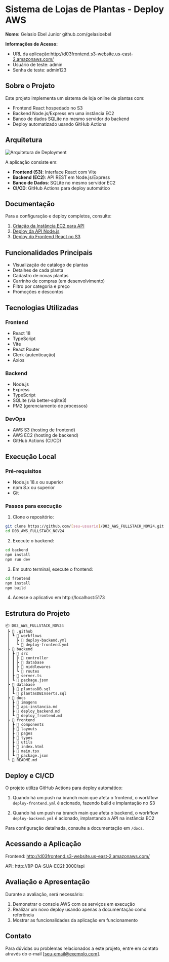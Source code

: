 # Sistema de Lojas de Plantas - Deploy AWS

**Nome:** Gelasio Ebel Junior github.com/gelasioebel 

**Informações de Acesso:**
- URL da aplicação:http://d03frontend.s3-website.us-east-2.amazonaws.com/
- Usuário de teste: admin
- Senha de teste: admin123

## Sobre o Projeto

Este projeto implementa um sistema de loja online de plantas com:
- Frontend React hospedado no S3
- Backend Node.js/Express em uma instância EC2
- Banco de dados SQLite no mesmo servidor do backend
- Deploy automatizado usando GitHub Actions

## Arquitetura

![Arquitetura de Deployment](docs/imagens/deployment-architecture.png)

A aplicação consiste em:
- **Frontend (S3)**: Interface React com Vite
- **Backend (EC2)**: API REST em Node.js/Express
- **Banco de Dados**: SQLite no mesmo servidor EC2
- **CI/CD**: GitHub Actions para deploy automático

## Documentação

Para a configuração e deploy completos, consulte:

1. [Criação da Instância EC2 para API](docs/api-instancia.md)
2. [Deploy da API Node.js](docs/deploy_backend.md)
3. [Deploy do Frontend React no S3](docs/deploy_frontend.md)

## Funcionalidades Principais

- Visualização de catálogo de plantas
- Detalhes de cada planta
- Cadastro de novas plantas
- Carrinho de compras (em desenvolvimento)
- Filtro por categoria e preço
- Promoções e descontos

## Tecnologias Utilizadas

### Frontend
- React 18
- TypeScript
- Vite
- React Router
- Clerk (autenticação)
- Axios

### Backend
- Node.js
- Express
- TypeScript
- SQLite (via better-sqlite3)
- PM2 (gerenciamento de processos)

### DevOps
- AWS S3 (hosting de frontend)
- AWS EC2 (hosting de backend)
- GitHub Actions (CI/CD)

## Execução Local

### Pré-requisitos
- Node.js 18.x ou superior
- npm 8.x ou superior
- Git

### Passos para execução

1. Clone o repositório:
```bash
git clone https://github.com/[seu-usuario]/D03_AWS_FULLSTACK_NOV24.git
cd D03_AWS_FULLSTACK_NOV24
```

2. Execute o backend:
```bash
cd backend
npm install
npm run dev
```

3. Em outro terminal, execute o frontend:
```bash
cd frontend
npm install
npm build
```

4. Acesse o aplicativo em http://localhost:5173

## Estrutura do Projeto

```
📦 D03_AWS_FULLSTACK_NOV24
 ┣ 📂 .github
 ┃ ┗ 📂 workflows
 ┃   ┣ 📜 deploy-backend.yml
 ┃   ┗ 📜 deploy-frontend.yml
 ┣ 📂 backend
 ┃ ┣ 📂 src
 ┃ ┃ ┣ 📂 controller
 ┃ ┃ ┣ 📂 database
 ┃ ┃ ┣ 📂 middlewares
 ┃ ┃ ┗ 📂 routes
 ┃ ┣ 📜 server.ts
 ┃ ┗ 📜 package.json
 ┣ 📂 database
 ┃ ┣ 📜 plantasDB.sql
 ┃ ┗ 📜 plantasDBInserts.sql
 ┣ 📂 docs
 ┃ ┣ 📂 imagens
 ┃ ┣ 📜 api-instancia.md
 ┃ ┣ 📜 deploy_backend.md
 ┃ ┗ 📜 deploy_frontend.md
 ┣ 📂 frontend
 ┃ ┣ 📂 components
 ┃ ┣ 📂 layouts
 ┃ ┣ 📂 pages
 ┃ ┣ 📂 types
 ┃ ┣ 📂 utils
 ┃ ┣ 📜 index.html
 ┃ ┣ 📜 main.tsx
 ┃ ┗ 📜 package.json
 ┗ 📜 README.md
```

## Deploy e CI/CD

O projeto utiliza GitHub Actions para deploy automático:

1. Quando há um push na branch main que afeta o frontend, o workflow `deploy-frontend.yml` é acionado, fazendo build e implantação no S3

2. Quando há um push na branch main que afeta o backend, o workflow `deploy-backend.yml` é acionado, implantando a API na instância EC2

Para configuração detalhada, consulte a documentação em `/docs`.

## Acessando a Aplicação

Frontend: http://d03frontend.s3-website.us-east-2.amazonaws.com/

API: http://[IP-DA-SUA-EC2]:3000/api

## Avaliação e Apresentação

Durante a avaliação, será necessário:
1. Demonstrar o console AWS com os serviços em execução
2. Realizar um novo deploy usando apenas a documentação como referência
3. Mostrar as funcionalidades da aplicação em funcionamento

## Contato

Para dúvidas ou problemas relacionados a este projeto, entre em contato através do e-mail [seu-email@exemplo.com].
